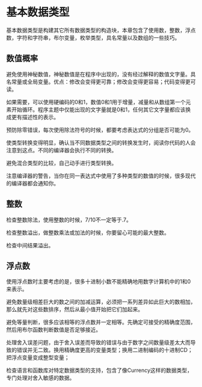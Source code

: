 # 基本数据类型

基本数据类型是构建其它所有数据类型的构造块，本章包含了使用数，整数，浮点数，字符和字符串，布尔变量，枚举类型，具名常量以及数组的一些技巧。

## 数值概率

避免使用神秘数值，神秘数值是在程序中出现的，没有经过解释的数值文字量。具名常量或全局变量。优点：修改会变得更可靠；修改会变得更容易；代码变得更可读。

如果需要，可以使用硬编码的0和1，数值0和1用于增量，减量和从数组第一个元素开始循环。程序主题中仅能出现的文字量就是0和1，任何其它文字量都应该换成更有描述性的表示。

预防除零错误，每次使用除法符号的时候，都要考虑表达式的分组是否可能为0。

使类型转换变得明显，确认当不同数据类型之间的转换发生时，阅读你代码的人会注意到这点。不同的编译器会执行不同的转换。

避免混合类型的比较，自己动手进行类型转换。

注意编译器的警告，当你在同一表达式中使用了多种类型的数值的时候，很多现代的编译器都会通知你。

## 整数

检查整数除法，使用整数的时候，7/10不一定等于.7。

检查整数溢出，做整数乘法或加法的时候，你要留心可能的最大整数。

检查中间结果溢出。

## 浮点数

使用浮点数时主要考虑的是，很多十进制小数不能精确地用数字计算机中的1和0来表示。

避免数量级相差巨大的数之间的加减运算，必须把一系列差异如此巨大的数相加，那么就先对这些数排序，然后从最小值开始把它们加起来。

避免等量判断，很多应该相等的浮点数并一定相等。先确定可接受的精确度范围，然后用布尔函数判断数值是否足够接近。

处理舍入误差问题，由于舍入误差而导致的错误与由于数字之间数量级差太大而导致的错误并无二致。换用精确度更高的变量类型；换用二进制编码的十进制CD；把浮点变量变成整型变量；

检查语言和函数库对特定数据类型的支持，包含了像Currency这样的数据类型，专门处理对舍入敏感的数据。

